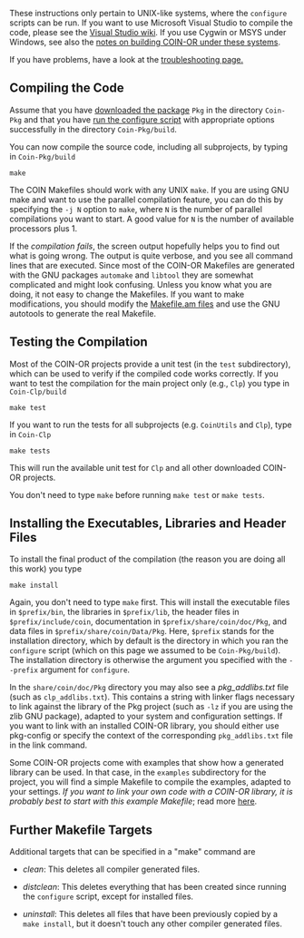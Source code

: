 
 These instructions only pertain to UNIX-like systems, where the `configure` scripts can be run.  If you want to use Microsoft Visual Studio to compile the code, please see the [Visual Studio wiki](http://projects.coin-or.org/MSVisualStudio). If you use Cygwin or MSYS under Windows, see also the [notes on building COIN-OR under these systems](./user-windows).

If you have problems, have a look at the [troubleshooting page.](./user-troubleshooting)


## Compiling the Code

Assume that you have [downloaded the package](./user-download) `Pkg` 
in the directory `Coin-Pkg` and that you have [run the configure script](./user-configure) with appropriate options successfully in the directory `Coin-Pkg/build`.

You can now compile the source code, including all subprojects, by typing in `Coin-Pkg/build`
```
make
```
The COIN Makefiles should work with any UNIX `make`.   If you are using GNU make and want to use the parallel compilation feature, you can do this by specifying the `-j N` option to `make`, where `N` is the number of parallel compilations you want to start.  A good value for `N` is the number of available processors plus 1.

If the *compilation fails*, the screen output hopefully helps you to find out what is going wrong.  The output is quite verbose, and you see all command lines that are executed.  Since most of the COIN-OR Makefiles are generated with the GNU packages `automake` and `libtool` they are somewhat complicated and might look confusing.  Unless you know what you are doing, it not easy to change the Makefiles.  If you want to make modifications, you should modify the [Makefile.am files](./pm-autotools) and use the GNU autotools to generate the real Makefile.


## Testing the Compilation

Most of the COIN-OR projects provide a unit test (in the `test` subdirectory), which can be used to verify if the compiled code works correctly.  If you want to test the compilation for the main project only (e.g., `Clp`) you type in `Coin-Clp/build`

```
make test
```

If you want to run the tests for all subprojects (e.g. `CoinUtils` and `Clp`), type in `Coin-Clp`

```
make tests
```

This will run the available unit test for `Clp` and all other downloaded COIN-OR projects.

You don't need to type `make` before running `make test` or `make tests`.


## Installing the Executables, Libraries and Header Files

To install the final product of the compilation (the reason you are doing all this work) you type 

```
make install
```

Again, you don't need to type `make` first.  This will install the executable files in `$prefix/bin`, the libraries in `$prefix/lib`, the header files in `$prefix/include/coin`, documentation in `$prefix/share/coin/doc/Pkg`, and data files in `$prefix/share/coin/Data/Pkg`.  Here, `$prefix` stands for the installation directory, which by default is the directory in which you ran the `configure` script (which on this page we assumed to be `Coin-Pkg/build`).  The installation directory is otherwise the argument you specified with the `--prefix` argument for `configure`.

In the `share/coin/doc/Pkg` directory you may also see a *pkg_addlibs.txt* file (such as `clp_addlibs.txt`).  This contains a string with linker flags necessary to link against the library of the Pkg project (such as `-lz` if you are using the zlib GNU package), adapted to your system and configuration settings.  If you want to link with an installed COIN-OR library, you should either use pkg-config or specify the context of the corresponding `pkg_addlibs.txt` file in the link command.

Some COIN-OR projects come with examples that show how a generated library can be used.  In that case, in the `examples` subdirectory for the project, you will find a simple Makefile to compile the examples, adapted to your settings.  *If you want to link your own code with a COIN-OR library, it is probably best to start with this example Makefile*; read more [here](./user-examples).


## Further Makefile Targets

Additional targets that can be specified in a "make" command are

 * *clean*: This deletes all compiler generated files.

 * *distclean*: This deletes everything that has been created since running the `configure` script, except for installed files.

 * *uninstall*: This deletes all files that have been previously copied by a `make install`, but it doesn't touch any other compiler generated files.
